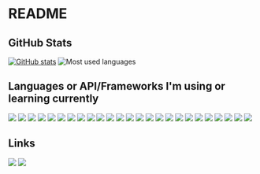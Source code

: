 # README

## GitHub Stats
[![GitHub stats](https://github-readme-stats.vercel.app/api?username=kms1212)](https://github.com/anuraghazra/github-readme-stats)
![Most used languages](https://github-readme-stats.vercel.app/api/top-langs/?username=kms1212&layout=compact&langs_count=10&cache_seconds=1800)

## Languages or API/Frameworks I'm using or learning currently
<img src="https://img.shields.io/badge/.NET-512BD4?style=flat-square&logo=.NET&logoColor=white"/> <img src="https://img.shields.io/badge/AppleScript-000000?style=flat-square&logo=Apple&logoColor=white"/>
<img src="https://img.shields.io/badge/Bash-4EAA25?style=flat-square&logo=GNU%20Bash&logoColor=white"/>
<img src="https://img.shields.io/badge/C-A8B9CC?style=flat-square&logo=C&logoColor=white"/>
<img src="https://img.shields.io/badge/C%23-064F8C?style=flat-square&logo=C%20Sharp&logoColor=white"/>
<img src="https://img.shields.io/badge/C%2B%2B-00599C?style=flat-square&logo=C%2B%2B&logoColor=white"/>
<img src="https://img.shields.io/badge/CMake-064F8C?style=flat-square&logo=CMake&logoColor=white"/>
<img src="https://img.shields.io/badge/CSS3-1572B6?style=flat-square&logo=CSS3&logoColor=white"/>
<img src="https://img.shields.io/badge/django-092E20?style=flat-square&logo=Django&logoColor=white"/>
<img src="https://img.shields.io/badge/Electron-47848F?style=flat-square&logo=Electron&logoColor=white"/>
<img src="https://img.shields.io/badge/GNU%20Bison-A42E2B?style=flat-square&logo=GNU&logoColor=white"/>
<img src="https://img.shields.io/badge/GNU%20Flex-A42E2B?style=flat-square&logo=GNU&logoColor=white"/>
<img src="https://img.shields.io/badge/HTML5-E34F26?style=flat-square&logo=HTML5&logoColor=white"/>
<img src="https://img.shields.io/badge/Java-007396?style=flat-square"/>
<img src="https://img.shields.io/badge/JavaScript-F7DF1E?style=flat-square&logo=JavaScript&logoColor=black"/>
<img src="https://img.shields.io/badge/MySQL-4479A1?style=flat-square&logo=MySQL&logoColor=white"/>
<img src="https://img.shields.io/badge/Oracle%20SQL-CC6699?style=flat-square&logo=Oracle&logoColor=white"/>
<img src="https://img.shields.io/badge/Perl-39457E?style=flat-square&logo=Perl&logoColor=white"/>
<img src="https://img.shields.io/badge/PHP-777BB4?style=flat-square&logo=PHP&logoColor=white"/>
<img src="https://img.shields.io/badge/Python-3776AB?style=flat-square&logo=Python&logoColor=white"/>
<img src="https://img.shields.io/badge/Rust-black?style=flat-square&logo=Rust&logoColor=white"/>
<img src="https://img.shields.io/badge/SCSS-CC6699?style=flat-square&logo=SASS&logoColor=white"/>
<img src="https://img.shields.io/badge/Swift-F05138?style=flat-square&logo=Swift&logoColor=white"/>
<img src="https://img.shields.io/badge/Spring%20Boot-6DB33F?style=flat-square&logo=Spring%20Boot&logoColor=white"/>
<img src="https://img.shields.io/badge/x86%20Assembly-0071C5?style=flat-square&logo=Intel&logoColor=white"/>

## Links
<a href="https://github.com/kms1212" target="_blank"><img src="https://img.shields.io/badge/GitHub-181717?style=flat-square&logo=GitHub&logoColor=white"/></a>
<a href="https://kms1212.github.io" target="_blank"><img src="https://img.shields.io/badge/GitHub%20Pages-222222?style=flat-square&logo=GitHub%20Pages&logoColor=white"/></a>
